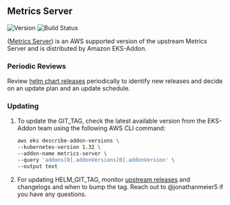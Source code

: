 ## **Metrics Server**
![Version](https://img.shields.io/badge/version-v0.7.2-blue)
![Build Status](https://codebuild.us-west-2.amazonaws.com/badges?uuid=eyJlbmNyeXB0ZWREYXRhIjoiSEFNYVlKSURxN25YRGpuWURwWmZOS05vbkl6YTdHTzNHTFJpdzdHZGJUL001ZlNqS1JhblM0QTl2VytuUzNRQ09WazJwRHVUZnp0dVRCb3dLTUVxb2w4PSIsIml2UGFyYW1ldGVyU3BlYyI6IkJIOGVvTFk2bWVVcnhUTkoiLCJtYXRlcmlhbFNldFNlcmlhbCI6MX0%3D&branch=main)

([Metrics Server](https://github.com/kubernetes-sigs/metrics-server)) is an AWS supported version of the upstream Metrics Server and is distributed by Amazon EKS-Addon.

### Periodic Reviews
Review [helm chart releases](https://github.com/kubernetes-sigs/metrics-server/releases) periodically to identify new releases and decide on an update plan and an update schedule.

### Updating

1.  To update the GIT_TAG, check the latest available version from the EKS-Addon team using the following AWS CLI command:
    ```bash
    aws eks describe-addon-versions \
    --kubernetes-version 1.32 \
    --addon-name metrics-server \
    --query 'addons[0].addonVersions[0].addonVersion' \
    --output text
    ```
2. For updating HELM_GIT_TAG, monitor [upstream releases](https://github.com/kubernetes-sigs/metrics-server/releases) and changelogs and when to bump the tag. Reach out to @jonathanmeier5 if you have any questions.

